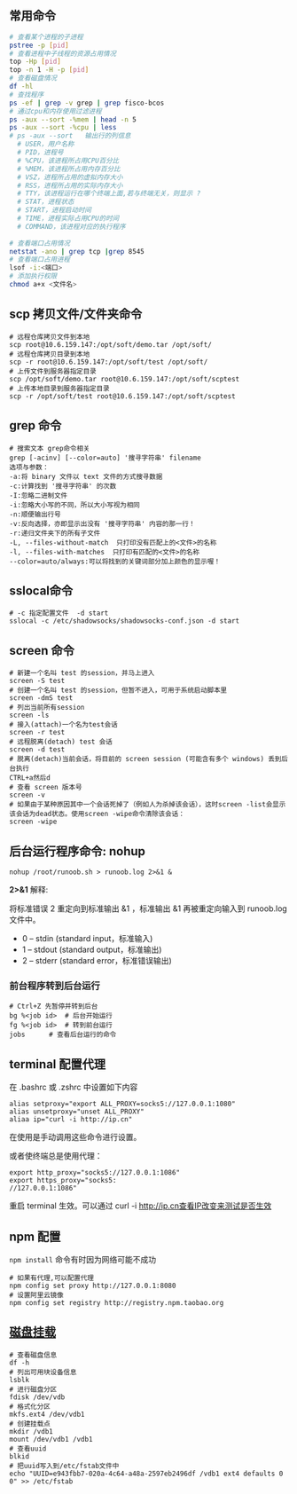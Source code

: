 ## 常用命令

```bash
# 查看某个进程的子进程
pstree -p [pid]
# 查看进程中子线程的资源占用情况
top -Hp [pid]
top -n 1 -H -p [pid]
# 查看磁盘情况
df -hl
# 查找程序
ps -ef | grep -v grep | grep fisco-bcos
# 通过cpu和内存使用过滤进程
ps -aux --sort -%mem | head -n 5
ps -aux --sort -%cpu | less
# ps -aux --sort   输出行的列信息
  # USER，用户名称
  # PID，进程号
  # %CPU，该进程所占用CPU百分比
  # %MEM，该进程所占用内存百分比
  # VSZ，进程所占用的虚拟内存大小
  # RSS，进程所占用的实际内存大小
  # TTY，该进程运行在哪个终端上面,若与终端无关，则显示 ?
  # STAT，进程状态
  # START，进程启动时间
  # TIME，进程实际占用CPU的时间
  # COMMAND，该进程对应的执行程序
  
# 查看端口占用情况
netstat -ano | grep tcp |grep 8545
# 查看端口占用进程
lsof -i:<端口>
# 添加执行权限
chmod a+x <文件名>
```

## scp 拷贝文件/文件夹命令

```shell
# 远程仓库拷贝文件到本地
scp root@10.6.159.147:/opt/soft/demo.tar /opt/soft/
# 远程仓库拷贝目录到本地
scp -r root@10.6.159.147:/opt/soft/test /opt/soft/
# 上传文件到服务器指定目录
scp /opt/soft/demo.tar root@10.6.159.147:/opt/soft/scptest
# 上传本地目录到服务器指定目录
scp -r /opt/soft/test root@10.6.159.147:/opt/soft/scptest
```

## grep 命令

```shell
# 搜索文本 grep命令相关
grep [-acinv] [--color=auto] '搜寻字符串' filename
选项与参数：
-a:将 binary 文件以 text 文件的方式搜寻数据
-c:计算找到 '搜寻字符串' 的次数
-I:忽略二进制文件
-i:忽略大小写的不同，所以大小写视为相同
-n:顺便输出行号
-v:反向选择，亦即显示出没有 '搜寻字符串' 内容的那一行！
-r:递归文件夹下的所有子文件
-L, --files-without-match  只打印没有匹配上的<文件>的名称
-l, --files-with-matches  只打印有匹配的<文件>的名称
--color=auto/always:可以将找到的关键词部分加上颜色的显示喔！
```

## sslocal命令

```shell
# -c 指定配置文件  -d start
sslocal -c /etc/shadowsocks/shadowsocks-conf.json -d start
```

## screen 命令

```shell
# 新建一个名叫 test 的session，并马上进入
screen -S test
# 创建一个名叫 test 的session，但暂不进入，可用于系统启动脚本里
screen -dmS test
# 列出当前所有session
screen -ls
# 接入(attach)一个名为test会话
screen -r test
# 远程脱离(detach) test 会话
screen -d test
# 脱离(detach)当前会话，将目前的 screen session (可能含有多个 windows) 丢到后台执行
CTRL+a然后d
# 查看 screen 版本号
screen -v
# 如果由于某种原因其中一个会话死掉了（例如人为杀掉该会话），这时screen -list会显示该会话为dead状态。使用screen -wipe命令清除该会话：
screen -wipe
```

## 后台运行程序命令: nohup

```shell
nohup /root/runoob.sh > runoob.log 2>&1 &
```

**2>&1** 解释:

将标准错误 2 重定向到标准输出 &1 ，标准输出 &1 再被重定向输入到 runoob.log 文件中。

- 0 – stdin (standard input，标准输入)
- 1 – stdout (standard output，标准输出)
- 2 – stderr (standard error，标准错误输出)

### 前台程序转到后台运行
```shell
# Ctrl+Z 先暂停并转到后台
bg %<job id>  # 后台开始运行
fg %<job id>  # 转到前台运行
jobs      # 查看后台运行的命令
```

## terminal 配置代理

在 .bashrc 或 .zshrc 中设置如下内容

```
alias setproxy="export ALL_PROXY=socks5://127.0.0.1:1080"
alias unsetproxy="unset ALL_PROXY"
aliaa ip="curl -i http://ip.cn"
```

在使用是手动调用这些命令进行设置。

或者使终端总是使用代理：

```
export http_proxy="socks5://127.0.0.1:1086"
export https_proxy="socks5:
//127.0.0.1:1086"
```

重启 terminal 生效。可以通过 curl -i http://ip.cn查看IP改变来测试是否生效

## npm 配置

`npm install` 命令有时因为网络可能不成功

```shell
# 如果有代理,可以配置代理
npm config set proxy http://127.0.0.1:8080
# 设置阿里云镜像
npm config set registry http://registry.npm.taobao.org
```

## [磁盘挂载](https://www.cnblogs.com/sirdong/p/11969148.html)

```shell
# 查看磁盘信息
df -h
# 列出可用块设备信息
lsblk
# 进行磁盘分区
fdisk /dev/vdb
# 格式化分区
mkfs.ext4 /dev/vdb1
# 创建挂载点
mkdir /vdb1
mount /dev/vdb1 /vdb1
# 查看uuid
blkid
# 把uuid写入到/etc/fstab文件中
echo "UUID=e943fbb7-020a-4c64-a48a-2597eb2496df /vdb1 ext4 defaults 0 0" >> /etc/fstab
```

